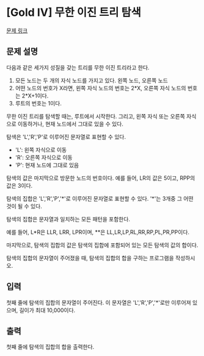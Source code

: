# [Gold IV] 무한 이진 트리 탐색

[문제 링크](https://www.acmicpc.net/problem/2963) 

## 문제 설명

<p>다음과 같은 세가지 성질을 갖는 트리를 무한 이진 트리라고 한다.</p>

<ol>
	<li>모든 노드는 두 개의 자식 노드를 가지고 있다. 왼쪽 노드, 오른쪽 노드</li>
	<li>어떤 노드의 번호가 X라면, 왼쪽 자식 노드의 번호는 2*X, 오른쪽 자식 노드의 번호는 2*X+1이다.</li>
	<li>루트의 번호는 1이다.</li>
</ol>

<p>무한 이진 트리를 탐색할 때는, 루트에서 시작한다. 그리고, 왼쪽 자식 또는 오른쪽 자식으로 이동하거나, 현재 노드에서 그대로 있을 수 있다.</p>

<p>탐색은 'L','R','P'로 이루어진 문자열로 표현할 수 있다.</p>

<ul>
	<li>'L': 왼쪽 자식으로 이동</li>
	<li>'R': 오른쪽 자식으로 이동</li>
	<li>'P': 현재 노드에 그대로 있음</li>
</ul>

<p>탐색의 값은 마지막으로 방문한 노드의 번호이다. 예를 들어, LR의 값은 5이고, RPP의 값은 3이다.</p>

<p>탐색의 집합은 'L','R','P','*'로 이루어진 문자열로 표현할 수 있다. '*'는 3개중 그 어떤 것이 될 수 있다.</p>

<p>탐색의 집합은 문자열과 일치하는 모든 패턴을 포함한다.</p>

<p>예를 들어, L*R은 LLR, LRR, LPR이며, **은 LL,LR,LP,RL,RR,RP,PL,PR,PP이다.</p>

<p>마지막으로, 탐색의 집합의 값은 탐색의 집합에 포함되어 있는 모든 탐색의 값의 합이다.</p>

<p>탐색의 집합의 문자열이 주어졌을 때, 탐색의 집합의 합을 구하는 프로그램을 작성하시오.</p>

## 입력 

 <p>첫째 줄에 탐색의 집합의 문자열이 주어진다. 이 문자열은 'L','R','P','*'로만 이루어져 있으며, 길이가 최대 10,000이다.</p>

## 출력 

 <p>첫째 줄에 탐색의 집합의 합을 출력한다.</p>

